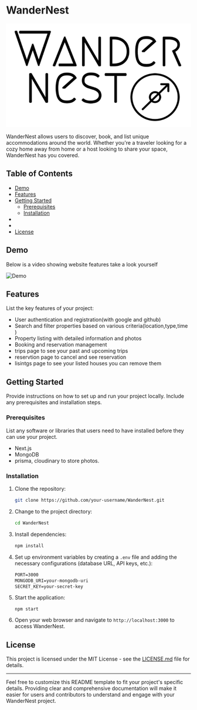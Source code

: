 

# WanderNest

![WanderNest Logo](./public/images/logo2.png) <!-- If you have a logo, replace the link -->

WanderNest  allows users to discover, book, and list unique accommodations around the world. Whether you're a traveler looking for a cozy home away from home or a host looking to share your space, WanderNest has you covered.

## Table of Contents

- [Demo](#demo)
- [Features](#features)
- [Getting Started](#getting-started)
  - [Prerequisites](#prerequisites)
  - [Installation](#installation)
- 
- 
- [License](#license)

## Demo

Below is a video showing website features take a look yourself

![Demo](demo.gif) <!-- Replace with a link to your demo -->

## Features

List the key features of your project:

- User authentication and registration(with google and github)
- Search and filter properties based on various criteria(location,type,time )
- Property listing with detailed information and photos
- Booking and reservation management
- trips page to see your past and upcoming trips
- reservtion page to cancel and see reservation
- lisintgs page to see your listed houses you can remove them 

## Getting Started

Provide instructions on how to set up and run your project locally. Include any prerequisites and installation steps.

### Prerequisites

List any software or libraries that users need to have installed before they can use your project.

- Next.js
- MongoDB
- prisma, cloudinary to store photos.


### Installation

1. Clone the repository:

   ```bash
   git clone https://github.com/your-username/WanderNest.git
   ```

2. Change to the project directory:

   ```bash
   cd WanderNest
   ```

3. Install dependencies:

   ```bash
   npm install
   ```

4. Set up environment variables by creating a `.env` file and adding the necessary configurations (database URL, API keys, etc.):

   ```plaintext
   PORT=3000
   MONGODB_URI=your-mongodb-uri
   SECRET_KEY=your-secret-key
   ```

5. Start the application:

   ```bash
   npm start
   ```

6. Open your web browser and navigate to `http://localhost:3000` to access WanderNest.





## License

This project is licensed under the MIT License - see the [LICENSE.md](LICENSE.md) file for details.

---

Feel free to customize this README template to fit your project's specific details. Providing clear and comprehensive documentation will make it easier for users and contributors to understand and engage with your WanderNest project.
